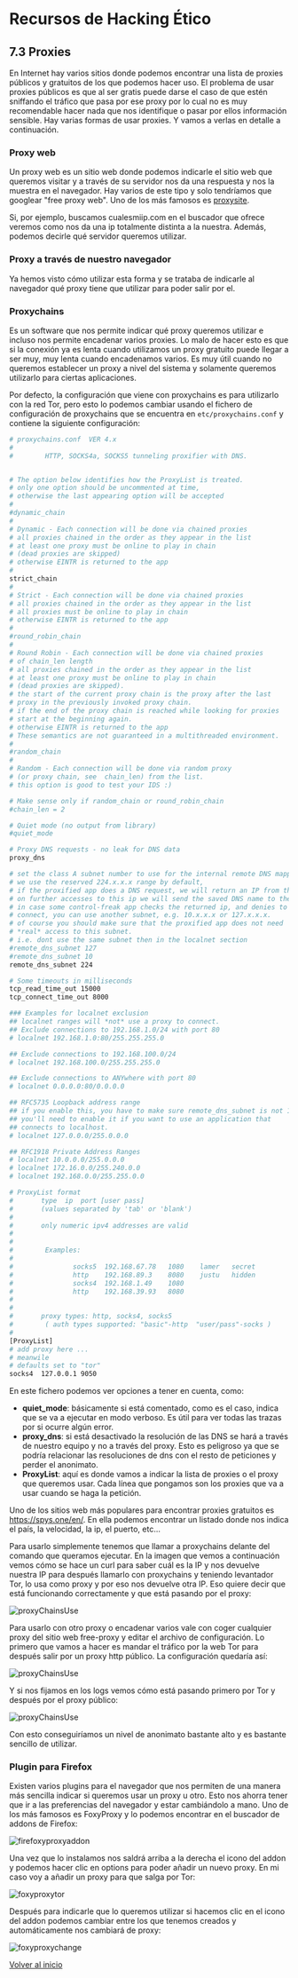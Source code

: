 # Recursos de Hacking Ético

## 7.3 Proxies

En Internet hay varios sitios donde podemos encontrar una lista de proxies públicos y gratuitos de los que podemos hacer uso. El problema de usar proxies públicos es que al ser gratis puede darse el caso de que estén sniffando el tráfico que pasa por ese proxy por lo cual no es muy recomendable hacer nada que nos identifique o pasar por ellos información sensible.
Hay varias formas de usar proxies. Y vamos a verlas en detalle a continuación.

### Proxy web

Un proxy web es un sitio web donde podemos indicarle el sitio web que queremos visitar y a través de su servidor nos da una respuesta y nos la muestra en el navegador. Hay varios de este tipo y solo tendríamos que googlear "free proxy web". Uno de los más famosos es [proxysite](https://www.proxysite.com/).

Si, por ejemplo, buscamos cualesmiip.com en el buscador que ofrece veremos como nos da una ip totalmente distinta a la nuestra. Además, podemos decirle qué servidor queremos utilizar.

### Proxy a través de nuestro navegador

Ya hemos visto cómo utilizar esta forma y se trataba de indicarle al navegador qué proxy tiene que utilizar para poder salir por el.

### Proxychains

Es un software que nos permite indicar qué proxy queremos utilizar e incluso nos permite encadenar varios proxies. Lo malo de hacer esto es que si la conexión ya es lenta cuando utilizamos un proxy gratuito puede llegar a ser muy, muy lenta cuando encadenamos varios. Es muy útil cuando no queremos establecer un proxy a nivel del sistema y solamente queremos utilizarlo para ciertas aplicaciones.

Por defecto, la configuración que viene con proxychains es para utilizarlo con la red Tor, pero esto lo podemos cambiar usando el fichero de configuración de proxychains que se encuentra en `etc/proxychains.conf` y contiene la siguiente configuración:

```sh
# proxychains.conf  VER 4.x
#
#        HTTP, SOCKS4a, SOCKS5 tunneling proxifier with DNS.


# The option below identifies how the ProxyList is treated.
# only one option should be uncommented at time,
# otherwise the last appearing option will be accepted
#
#dynamic_chain
#
# Dynamic - Each connection will be done via chained proxies
# all proxies chained in the order as they appear in the list
# at least one proxy must be online to play in chain
# (dead proxies are skipped)
# otherwise EINTR is returned to the app
#
strict_chain
#
# Strict - Each connection will be done via chained proxies
# all proxies chained in the order as they appear in the list
# all proxies must be online to play in chain
# otherwise EINTR is returned to the app
#
#round_robin_chain
#
# Round Robin - Each connection will be done via chained proxies
# of chain_len length
# all proxies chained in the order as they appear in the list
# at least one proxy must be online to play in chain
# (dead proxies are skipped).
# the start of the current proxy chain is the proxy after the last
# proxy in the previously invoked proxy chain.
# if the end of the proxy chain is reached while looking for proxies
# start at the beginning again.
# otherwise EINTR is returned to the app
# These semantics are not guaranteed in a multithreaded environment.
#
#random_chain
#
# Random - Each connection will be done via random proxy
# (or proxy chain, see  chain_len) from the list.
# this option is good to test your IDS :)

# Make sense only if random_chain or round_robin_chain
#chain_len = 2

# Quiet mode (no output from library)
#quiet_mode

# Proxy DNS requests - no leak for DNS data
proxy_dns

# set the class A subnet number to use for the internal remote DNS mapping
# we use the reserved 224.x.x.x range by default,
# if the proxified app does a DNS request, we will return an IP from that range.
# on further accesses to this ip we will send the saved DNS name to the proxy.
# in case some control-freak app checks the returned ip, and denies to
# connect, you can use another subnet, e.g. 10.x.x.x or 127.x.x.x.
# of course you should make sure that the proxified app does not need
# *real* access to this subnet.
# i.e. dont use the same subnet then in the localnet section
#remote_dns_subnet 127
#remote_dns_subnet 10
remote_dns_subnet 224

# Some timeouts in milliseconds
tcp_read_time_out 15000
tcp_connect_time_out 8000

### Examples for localnet exclusion
## localnet ranges will *not* use a proxy to connect.
## Exclude connections to 192.168.1.0/24 with port 80
# localnet 192.168.1.0:80/255.255.255.0

## Exclude connections to 192.168.100.0/24
# localnet 192.168.100.0/255.255.255.0

## Exclude connections to ANYwhere with port 80
# localnet 0.0.0.0:80/0.0.0.0

## RFC5735 Loopback address range
## if you enable this, you have to make sure remote_dns_subnet is not 127
## you'll need to enable it if you want to use an application that
## connects to localhost.
# localnet 127.0.0.0/255.0.0.0

## RFC1918 Private Address Ranges
# localnet 10.0.0.0/255.0.0.0
# localnet 172.16.0.0/255.240.0.0
# localnet 192.168.0.0/255.255.0.0

# ProxyList format
#       type  ip  port [user pass]
#       (values separated by 'tab' or 'blank')
#
#       only numeric ipv4 addresses are valid
#
#
#        Examples:
#
#               socks5  192.168.67.78   1080    lamer   secret
#               http    192.168.89.3    8080    justu   hidden
#               socks4  192.168.1.49    1080
#               http    192.168.39.93   8080
#
#
#       proxy types: http, socks4, socks5
#        ( auth types supported: "basic"-http  "user/pass"-socks )
#
[ProxyList]
# add proxy here ...
# meanwile
# defaults set to "tor"
socks4  127.0.0.1 9050
```

En este fichero podemos ver opciones a tener en cuenta, como:

* **quiet_mode**: básicamente si está comentado, como es el caso, indica que se va a ejecutar en modo verboso. Es útil para ver todas las trazas por si ocurre algún error.
* **proxy_dns**: si está desactivado la resolución de las DNS se hará a través de nuestro equipo y no a través del proxy. Esto es peligroso ya que se podría relacionar las resoluciones de dns con el resto de peticiones y perder el anonimato.
* **ProxyList**: aquí es donde vamos a indicar la lista de proxies o el proxy que queremos usar. Cada línea que pongamos son los proxies que va a usar cuando se haga la petición.

Uno de los sitios web más populares para encontrar proxies gratuitos es https://spys.one/en/. En ella podemos encontrar un listado donde nos indica el país, la velocidad, la ip, el puerto, etc...

Para usarlo simplemente tenemos que llamar a proxychains delante del comando que queramos ejecutar. En la imagen que vemos a continuación vemos cómo se hace un curl para saber cuál es la IP y nos devuelve nuestra IP para después llamarlo con proxychains y teniendo levantador Tor, lo usa como proxy y por eso nos devuelve otra IP. Eso quiere decir que está funcionando correctamente y que está pasando por el proxy:

![proxyChainsUse](./../../img/proxychainsUse.png)

Para usarlo con otro proxy o encadenar varios vale con coger cualquier proxy del sitio web free-proxy y editar el archivo de configuración. Lo primero que vamos a hacer es mandar el tráfico por la web Tor para después salir por un proxy http público. La configuración quedaría así:

![proxyChainsUse](./../../img/proxyChainsConf.png)

Y si nos fijamos en los logs vemos cómo está pasando primero por Tor y después por el proxy público:

![proxyChainsUse](./../../img/proxyChainTorPublic.png)

Con esto conseguiríamos un nivel de anonimato bastante alto y es bastante sencillo de utilizar.

### Plugin para Firefox

Existen varios plugins para el navegador que nos permiten de una manera más sencilla indicar si queremos usar un proxy u otro. Esto nos ahorra tener que ir a las preferencias del navegador y estar cambiándolo a mano. Uno de los más famosos es FoxyProxy y lo podemos encontrar en el buscador de addons de Firefox:

![firefoxyproxyaddon](./../../img/firefoxyproxy.png)

Una vez que lo instalamos nos saldrá arriba a la derecha el icono del addon y podemos hacer clic en options para poder añadir un nuevo proxy. En mi caso voy a añadir un proxy para que salga por Tor:

![foxyproxytor](./../../img/foxyproxytor.png)

Después para indicarle que lo queremos utilizar si hacemos clic en el icono del addon podemos cambiar entre los que tenemos creados y automáticamente nos cambiará de proxy:

![foxyproxychange](./../../img/foxyproxychange.png)

[Volver al inicio](./../../README.md)
